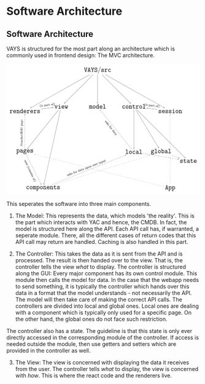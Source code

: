 


# Software Architecture


## Software Architecture

VAYS is structured for the most part along an architecture which is commonly used in frontend design: The MVC architecture.

![Software Structure](./vays.png)


This seperates the software into three main components.


1) The Model: This represents the data, which models 'the reality'. This is the part which interacts with YAC and hence, the CMDB. In fact, the model is structured here along the API. Each API call has, if warranted, a seperate module. There, all the different cases of return codes that this API call may return are handled. Caching is also handled in this part.


2) The Controller: This takes the data as it is sent from the API and is processed. The result is then handed over to the view. That is, the controller tells the view *what* to display. The controller is structured along the GUI: Every major component has its own control module. This module then calls the model for data. In the case that the webapp needs to send something, it is typically the controller which hands over this data in a format that the model understands - not necessarily the API. The model will then take care of making the correct API calls. The controllers are divided into local and global ones. Local ones are dealing with a component which is typically only used for a specific page. On the other hand, the global ones do not face such restriction.


The controller also has a state. The guideline is that this state is only ever directly accessed in the corresponding module of the controller.
If access is needed outside the module, then use getters and setters which are provided in the controller as well.

3) The View: The view is concerned with displaying the data it receives from the user. The controller tells *what* to display, the view is concerned with *how*. This is where the react code and the renderers live.




